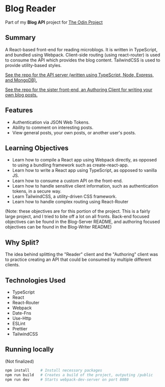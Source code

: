 # Blog Reader

Part of my **Blog API** project for [The Odin Project](https://www.theodinproject.com/about)

## Summary

A React-based front-end for reading microblogs. It is written in TypeScript, and bundled using Webpack. Client-side routing (using react-router) is used to consume the API which provides the blog content. TailwindCSS is used to provide utility-based styles.

[See the repo for the API server (written using TypeScript, Node, Express, and MongoDB).](https://github.com/isaiahaiasi/blog-server)

[See the repo for the sister front-end, an Authoring Client for writing your own blog posts.](https://github.com/isaiahaiasi/blog-writer)

## Features

- Authentication via JSON Web Tokens.
- Ability to comment on interesting posts.
- View general posts, your own posts, or another user's posts.

## Learning Objectives

- Learn how to compile a React app using Webpack directly, as opposed to using a bundling framework such as create-react-app.
- Learn how to write a React app using TypeScript, as opposed to vanilla JS.
- Learn how to consume a custom API on the front-end.
- Learn how to handle sensitive client information, such as authentication tokens, in a secure way.
- Learn TailwindCSS, a utility-driven CSS framework.
- Learn how to handle complex routing using React-Router

(Note: these objectives are for this portion of the project. This is a fairly large project, and I tried to bite off a lot on all fronts. Back-end focused objectives can be found in the Blog-Server README, and authoring focused objectives can be found in the Blog-Writer README)

## Why Split?

The idea behind splitting the "Reader" client and the "Authoring" client was to practice creating an API that could be consumed by multiple different clients.

## Technologies Used

- TypeScript
- React
- React-Router
- Webpack
- Date-Fns
- Use-Http
- ESLint
- Prettier
- TailwindCSS

## Running locally

(Not finalized)

```sh
npm install     # Install necessary packages
npm run build   # Creates a build of the project, outputing /public
npm run dev     # Starts webpack-dev-server on port 8080
```
